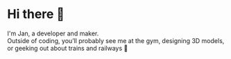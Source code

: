 # Hi there 👋

I'm Jan, a developer and maker.  
Outside of coding, you’ll probably see me at the gym, designing 3D models,  
or geeking out about trains and railways 🚂
